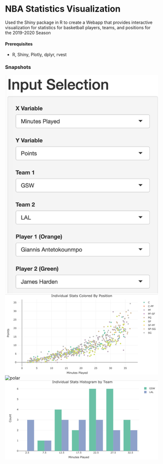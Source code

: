 # NBA Statistics Visualization
Used the Shiny package in R to create a Webapp that provides interactive visualization for statistics
for basketball players, teams, and positions for the 2019-2020 Season

#### Prerequisites
- R, Shiny, Plotly, dplyr, rvest

### Snapshots
![input](https://github.com/jordanchow1/nba_visualization/blob/master/input_selection.png)
![scatterplot](https://github.com/jordanchow1/nba_visualization/blob/master/scatter_plot.png)
![polar](https://github.com/jordanchow1/blob/master/polar_diagram.png)
![histogram](https://github.com/jordanchow1/nba_visualization/blob/master/histogram.png)
